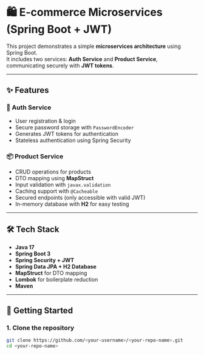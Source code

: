 # 🛍️ E-commerce Microservices (Spring Boot + JWT)

This project demonstrates a simple **microservices architecture** using Spring Boot.  
It includes two services: **Auth Service** and **Product Service**, communicating securely with **JWT tokens**.

---

## ✨ Features

### 🔐 Auth Service
- User registration & login
- Secure password storage with `PasswordEncoder`
- Generates JWT tokens for authentication
- Stateless authentication using Spring Security

### 📦 Product Service
- CRUD operations for products
- DTO mapping using **MapStruct**
- Input validation with `javax.validation`
- Caching support with `@Cacheable`
- Secured endpoints (only accessible with valid JWT)
- In-memory database with **H2** for easy testing

---

## 🛠️ Tech Stack
- **Java 17**
- **Spring Boot 3**
- **Spring Security + JWT**
- **Spring Data JPA + H2 Database**
- **MapStruct** for DTO mapping
- **Lombok** for boilerplate reduction
- **Maven**

---

## 🚀 Getting Started

### 1. Clone the repository
```bash
git clone https://github.com/<your-username>/<your-repo-name>.git
cd <your-repo-name>
